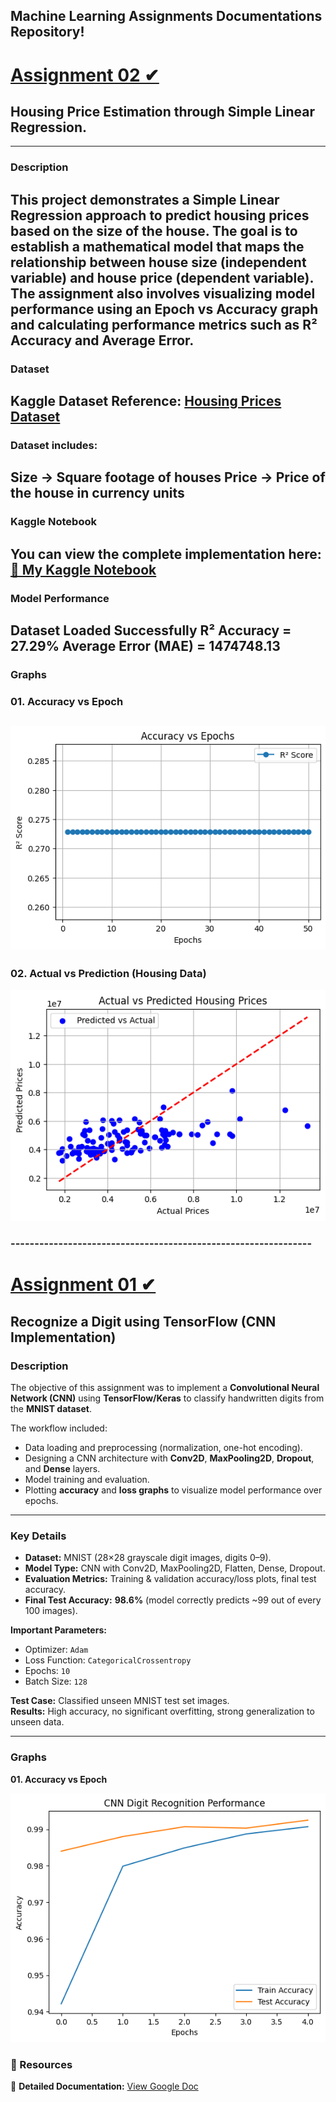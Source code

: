 **Machine Learning Assignments** Documentations Repository!  
--------------------------------------------------------------------------------------------------------------------------------------
# [Assignment 02 ✔︎](https://github.com/anupam-codespace/Machine-Learning-Assignments/blob/f797791f67d639a448a66e68086b485631197a89/assignment2-housepriceprediction-ipynb.ipynb) 
## Housing Price Estimation through Simple Linear Regression.  
--------------------------------------------------------------------------------------
### **Description**  
This project demonstrates a Simple Linear Regression approach to predict housing prices based on the size of the house.
The goal is to establish a mathematical model that maps the relationship between house size (independent variable) and house price (dependent variable).
The assignment also involves visualizing model performance using an Epoch vs Accuracy graph and calculating performance metrics such as R² Accuracy and Average Error.
----------------------------------------------------------------------------
### **Dataset**
Kaggle Dataset Reference: [Housing Prices Dataset](https://www.kaggle.com/datasets/anupamsaha002/housing) 
---------------------------------------------
### **Dataset includes:**
Size → Square footage of houses
Price → Price of the house in currency units
------------------------------------------------------------------
### **Kaggle Notebook**
You can view the complete implementation here:
 [🔗 My Kaggle Notebook](https://www.kaggle.com/code/anupamsaha002/assignment2-housepriceprediction-ipynb) 
-------------------------
### **Model Performance**
Dataset Loaded Successfully
R² Accuracy = **27.29%**
Average Error (MAE) = **1474748.13**
----------------------------------------------
### **Graphs**
### 01. Accuracy vs Epoch
![Accuracy vs Epoch](https://github.com/anupam-codespace/Machine-Learning-Assignments/blob/6a9ca95b9cce1bacdf181f8fdad24900be92b2ca/Graphs%20for%20Assignments/download%20(1).png)
------
### 02. Actual vs Prediction (Housing Data)
![Actual vs Prediction](https://github.com/anupam-codespace/Machine-Learning-Assignments/blob/6a9ca95b9cce1bacdf181f8fdad24900be92b2ca/Graphs%20for%20Assignments/download.png)


### **---------------------------------------------------------------**


# [Assignment 01 ✔︎](https://github.com/anupam-codespace/Machine-Learning-Assignments/blob/main/Assignment%2001/Assignment_1_Digit_Recognition.ipynb) 
## Recognize a Digit using TensorFlow (CNN Implementation)  

### **Description**  
The objective of this assignment was to implement a **Convolutional Neural Network (CNN)** using **TensorFlow/Keras** to classify handwritten digits from the **MNIST dataset**.  

The workflow included:  
- Data loading and preprocessing (normalization, one-hot encoding).  
- Designing a CNN architecture with **Conv2D**, **MaxPooling2D**, **Dropout**, and **Dense** layers.  
- Model training and evaluation.  
- Plotting **accuracy** and **loss graphs** to visualize model performance over epochs.  

---

### **Key Details**  

- **Dataset:** MNIST (28×28 grayscale digit images, digits 0–9).  
- **Model Type:** CNN with Conv2D, MaxPooling2D, Flatten, Dense, Dropout.  
- **Evaluation Metrics:** Training & validation accuracy/loss plots, final test accuracy.  
- **Final Test Accuracy:** **98.6%** (model correctly predicts ~99 out of every 100 images).  

**Important Parameters:**  
- Optimizer: `Adam`  
- Loss Function: `CategoricalCrossentropy`  
- Epochs: `10`  
- Batch Size: `128`  

**Test Case:** Classified unseen MNIST test set images.  
**Results:** High accuracy, no significant overfitting, strong generalization to unseen data.  

---
### **Graphs**
**01. Accuracy vs Epoch**

![Actual vs Prediction](https://github.com/anupam-codespace/Machine-Learning-Assignments/blob/ac19390eea45e9103f4a73349a4ef3baa7560c3e/Graphs%20for%20Assignments/download%203.png)

### **📂 Resources**  
📄 **Detailed Documentation:** [View Google Doc](https://docs.google.com/document/d/1yn_iTuoqq4Tn6nX2r2aioUAiaiKAdZJE_nYoRpIUrBw/edit?usp=sharing)  
